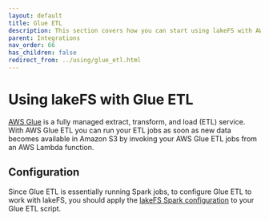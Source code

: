 ```yaml
---
layout: default
title: Glue ETL 
description: This section covers how you can start using lakeFS with AWS Glue ETL.
parent: Integrations
nav_order: 66
has_children: false
redirect_from: ../using/glue_etl.html
---
```


# Using lakeFS with Glue ETL
[AWS Glue](https://docs.aws.amazon.com/glue/latest/dg/what-is-glue.html) is a fully managed extract, transform, and load (ETL) service. With AWS Glue ETL you can run your ETL jobs as soon as new data becomes available in Amazon S3 by invoking your AWS Glue ETL jobs from an AWS Lambda function.

## Configuration
Since Glue ETL is essentially running Spark jobs, to configure Glue ETL to work with lakeFS, you should apply the [lakeFS Spark configuration](spark.md#configuration) to your Glue ETL script.   

